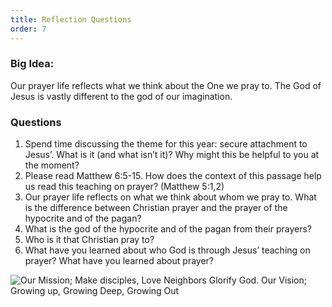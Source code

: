 ```yaml
---
title: Reflection Questions
order: 7
---
```


### Big Idea: 
Our prayer life reflects what we think about the One we pray to. The God of Jesus is vastly different to the god of our imagination. 

### Questions
1. Spend time discussing the theme for this year: secure attachment to Jesus’. What is it (and what isn’t it)? Why might this be helpful to you at the moment?  
2. Please read Matthew 6:5-15. How does the context of this passage help us read this teaching on prayer? (Matthew 5:1,2) 
3. Our prayer life reflects on what we think about whom we pray to. What is the difference between Christian prayer and the prayer of the hypocrite and of the pagan? 
4. What is the god of the hypocrite and of the pagan from their prayers? 
5. Who is it that Christian pray to? 
6. What have you learned about who God is through Jesus’ teaching on prayer? What have you learned about prayer? 



![Our Mission; Make disciples, Love Neighbors Glorify God. Our Vision; Growing up, Growing Deep, Growing Out](https://raw.githubusercontent.com/stgeorgeshurstville/bulletin/main/images/upload.JPG)
